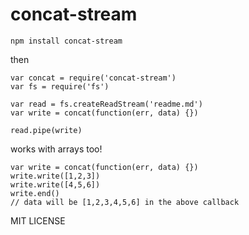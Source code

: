 # concat-stream

    npm install concat-stream

then

    var concat = require('concat-stream')
    var fs = require('fs')
    
    var read = fs.createReadStream('readme.md')
    var write = concat(function(err, data) {})
    
    read.pipe(write)
    
works with arrays too!

    var write = concat(function(err, data) {})
    write.write([1,2,3])
    write.write([4,5,6])
    write.end()
    // data will be [1,2,3,4,5,6] in the above callback
    
MIT LICENSE
